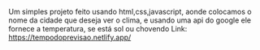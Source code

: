 Um simples projeto feito usando html,css,javascript, aonde colocamos o nome da cidade que deseja ver o clima, e usando uma api do google ele fornece a temperatura, se está sol ou chovendo
Link: https://tempodoprevisao.netlify.app/
